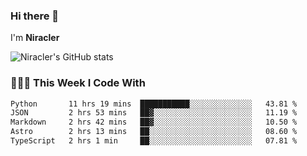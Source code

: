 ### Hi there 👋

I'm **Niracler**

![Niracler's GitHub stats](https://github-readme-stats.vercel.app/api?username=Niracler&show_icons=true)


### 👨🏻‍💻 This Week I Code With

<!--START_SECTION:waka-->

```txt
Python       11 hrs 19 mins  ███████████░░░░░░░░░░░░░░   43.81 %
JSON         2 hrs 53 mins   ██▓░░░░░░░░░░░░░░░░░░░░░░   11.19 %
Markdown     2 hrs 42 mins   ██▓░░░░░░░░░░░░░░░░░░░░░░   10.50 %
Astro        2 hrs 13 mins   ██░░░░░░░░░░░░░░░░░░░░░░░   08.60 %
TypeScript   2 hrs 1 min     ██░░░░░░░░░░░░░░░░░░░░░░░   07.81 %
```

<!--END_SECTION:waka-->
